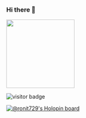 ### Hi there 👋

<img height="180em" src="https://github-readme-stats.vercel.app/api?username=Ronit72&show_icons=true&hide_border=true&&count_private=true&include_all_commits=true" />

![visitor badge](https://visitor-badge.glitch.me/badge?page_id=ronit729.visitor-badge&left_color=red&right_color=green) 

[![@ronit729's Holopin board](https://holopin.io/api/user/board?user=ronit729)](https://holopin.io/@ronit729)

<!--
**Ronit72/Ronit72** is a ✨ _special_ ✨ repository because its `README.md` (this file) appears on your GitHub profile.

Here are some ideas to get you started:

- 🔭 I’m currently working on ...
- 🌱 I’m currently learning ...
- 👯 I’m looking to collaborate on ...
- 🤔 I’m looking for help with ...
- 💬 Ask me about ...
- 📫 How to reach me: ...
- 😄 Pronouns: ...
- ⚡ Fun fact: ...
-->

